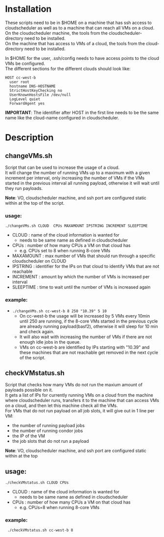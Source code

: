 # Installation

These scripts need to be in $HOME on a machine that has ssh access to cloudscheduler as well as to a machine that can reach all VMs on a cloud.    
On the cloudscheduler machine, the tools from the cloudscheduler-directory need to be installed.   
On the machine that has access to VMs of a cloud, the tools from the cloud-directory need to be installed.   

In $HOME for the user, .ssh/config needs to have access points to the cloud VMs be configured.   
The different sections for the different clouds should look like:     
```
HOST cc-west-b
  user root
  hostname DNS-HOSTNAME
  StrictHostKeyChecking no
  UserKnownHostsFile /dev/null
  LogLevel quiet
  ForwardAgent yes
```   

**IMPORTANT**: The identifier after HOST in the first line needs to be the same name like the cloud-name configured in cloudscheduler.


# Description

## changeVMs.sh

Script that can be used to increase the usage of a cloud.   
It will change the number of running VMs up to a maximum with a given increment per interval, only increasing the number of VMs if the VMs started in the previous interval all running payload, otherwise it will wait until they run payloads.   

**Note**: VO, cloudscheduler machine, and ssh port are configured static within at the top of the script.


### usage:  
```./changeVMs.sh CLOUD  CPUs MAXAMOUNT IPSTRING INCREMENT SLEEPTIME```   

- CLOUD : name of the cloud information is wanted for
  - needs to be same name as defined in cloudscheduler
- CPUs : number of how many CPUs a VM on that cloud has   
  - e.g. CPUs set to 8 when running 8-core VMs
- MAXAMOUNT : max number of VMs that should run through a specific cloudscheduler on CLOUD
- IPSTRING : identifier for the IPs on that cloud to identify VMs that are not reachable
- INCREMENT : amount by which the number of VMs is increased per interval
- SLEEPTIME : time to wait until the number of VMs is increased again


### example:  
- ```./changeVMs.sh cc-west-b 8 250 "10.39" 5 10```
  - On cc-west-b the usage will be increased by 5 VMs every 10min until 250 are running, if the 8-core VMs started in the previous cycle are already running payload(basf2), otherwise it will sleep for 10 min and check again. 
  - It will also wait with increasing the number of VMs if there are not enough idle jobs in the queue.   
  - VMs on cc-west-b are identified by IPs starting with "10.39" and these machines that are not reachable get removed in the next cycle of the script.



## checkVMstatus.sh

Script that checks how many VMs do not run the maxium amount of payloads possible on it.   
It gets a list of IPs for currently running VMs on a cloud from the machine where cloudscheduler runs, transfers it to the machine that can access VMs on a cloud, and then let this machine check all the VMs.   
For VMs that do not run payload on all job slots, it will give out in 1 line per VM: 
- the number of running payload jobs
- the number of running condor jobs
- the IP of the VM
- the job slots that do not run a payload
 

**Note**: VO, cloudscheduler machine, and ssh port are configured static within at the top  


## usage: 
```./checkVMstatus.sh CLOUD CPUs```

- CLOUD : name of the cloud information is wanted for
  - needs to be same name as defined in cloudscheduler
- CPUs : number of how many CPUs a VM on that cloud has
  - e.g. CPUs=8 when running 8-core VMs
 
### example: 
``` ./checkVMstatus.sh cc-west-b 8```


